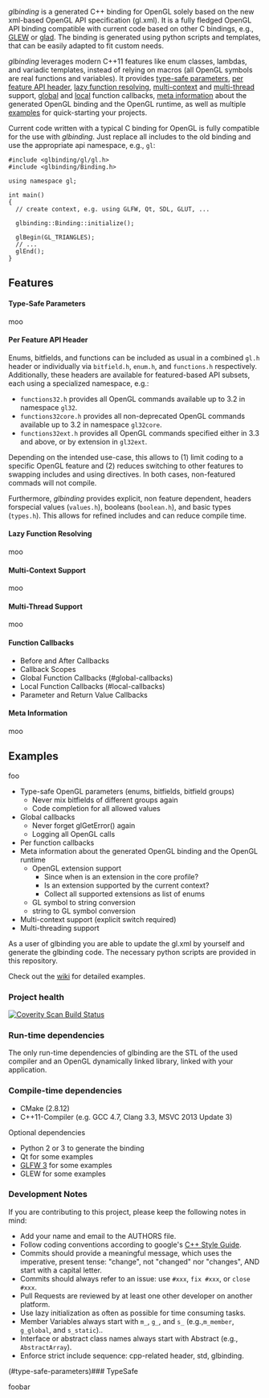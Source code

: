 *glbinding* is a generated C++ binding for OpenGL solely based on the new xml-based OpenGL API specification (gl.xml). It is a fully fledged OpenGL API binding compatible with current code based on other C bindings, e.g., [GLEW](http://glew.sourceforge.net/) or [glad](https://github.com/Dav1dde/glad). The binding is generated using python scripts and templates, that can be easily adapted to fit custom needs.

*glbinding* leverages modern C++11 features like enum classes, lambdas, and variadic templates, instead of relying on macros (all OpenGL symbols are real functions and variables). It provides [type-safe parameters](#type-safe-parameters), [per feature API header](#per-feature-api-header), [lazy function resolving](#lazy-function-resolving), [multi-context](#multi-context-support) and [multi-thread](#multi-thread-support) support, [global](#global-callbacks) and [local](#local-callbacks) function callbacks, [meta information](#meta-information) about the generated OpenGL binding and the OpenGL runtime, as well as multiple [examples](#examples) for quick-starting your projects. 

Current code written with a typical C binding for OpenGL is fully compatible for the use with *glbinding*.
Just replace all includes to the old binding and use the appropriate api namespace, e.g., ```gl```: 

```
#include <glbinding/gl/gl.h>
#include <glbinding/Binding.h>

using namespace gl;

int main()
{
  // create context, e.g. using GLFW, Qt, SDL, GLUT, ...

  glbinding::Binding::initialize();

  glBegin(GL_TRIANGLES);
  // ...
  glEnd();
}
```

## Features

#### Type-Safe Parameters 
moo

#### Per Feature API Header

Enums, bitfields, and functions can be included as usual in a combined ```gl.h``` header or individually via ```bitfield.h```, ```enum.h```, and ```functions.h``` respectively. Additionally, these headers are available for  featured-based API subsets, each using a specialized namespace, e.g.:
* ```functions32.h``` provides all OpenGL commands available up to 3.2 in namespace ```gl32```.
* ```functions32core.h``` provides all non-deprecated OpenGL commands available up to 3.2 in namespace ```gl32core```.
* ```functions32ext.h``` provides all OpenGL commands specified either in 3.3 and above, or by extension in ```gl32ext```.

Depending on the intended use-case, this allows to (1) limit coding to a specific OpenGL feature and (2) reduces switching to other features to swapping includes and using directives. In both cases, non-featured commads will not compile.

Furthermore, *glbinding* provides explicit, non feature dependent, headers forspecial values (```values.h```), booleans (```boolean.h```), and basic types (```types.h```). This allows for refined includes and can reduce compile time.


#### Lazy Function Resolving
moo

#### Multi-Context Support
moo

#### Multi-Thread Support
moo

#### Function Callbacks

* Before and After Callbacks
* Callback Scopes
 * Global Function Callbacks (#global-callbacks)
 * Local Function Callbacks (#local-callbacks) 
* Parameter and Return Value Callbacks

#### Meta Information
moo


## Examples 
foo




* Type-safe OpenGL parameters (enums, bitfields, bitfield groups)
  * Never mix bitfields of different groups again
  * Code completion for all allowed values
* Global callbacks
  * Never forget glGetError() again
  * Logging all OpenGL calls
* Per function callbacks
* Meta information about the generated OpenGL binding and the OpenGL runtime
  * OpenGL extension support
    * Since when is an extension in the core profile?
    * Is an extension supported by the current context?
    * Collect all supported extensions as list of enums
  * GL symbol to string conversion
  * string to GL symbol conversion
* Multi-context support (explicit switch required)
* Multi-threading support

As a user of glbinding you are able to update the gl.xml by yourself and generate the glbinding code.
The necessary python scripts are provided in this repository.

Check out the [wiki](https://github.com/hpicgs/glbinding/wiki) for detailed examples.




### Project health
<a href="https://scan.coverity.com/projects/2705">
  <img alt="Coverity Scan Build Status"
       src="https://scan.coverity.com/projects/2705/badge.svg"/>
</a>



### Run-time dependencies

The only run-time dependencies of glbinding are the STL of the used compiler and an OpenGL dynamically linked library, linked with your application.

### Compile-time dependencies

 * CMake (2.8.12)
 * C++11-Compiler (e.g. GCC 4.7, Clang 3.3, MSVC 2013 Update 3)

Optional dependencies
 * Python 2 or 3 to generate the binding
 * Qt for some examples
 * [GLFW 3](http://www.glfw.org/) for some examples
 * GLEW for some examples

### Development Notes

If you are contributing to this project, please keep the following notes in mind:
* Add your name and email to the AUTHORS file.
* Follow coding conventions according to google's [C++ Style Guide](http://google-styleguide.googlecode.com/svn/trunk/cppguide.xml).
* Commits should provide a meaningful  message, which uses the imperative, present tense: "change", not "changed" nor "changes", AND start with a capital letter.
* Commits should always refer to an issue: use ```#xxx```, ```fix #xxx```, or ```close #xxx```.
* Pull Requests are reviewed by at least one other developer on another platform.
* Use lazy initialization as often as possible for time consuming tasks.
* Member Variables always start with ```m_```, ```g_```, and ```s_``` (e.g.,```m_member```, ```g_global```, and ```s_static```)..
* Interface or abstract class names always start with Abstract (e.g., ```AbstractArray```).
* Enforce strict include sequence: cpp-related header, std, glbinding.


(#type-safe-parameters)### TypeSafe

foobar
